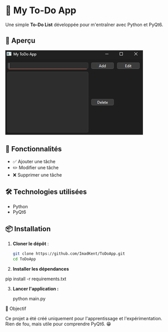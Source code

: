 # 📝 My To-Do App

Une simple **To-Do List** développée pour m'entraîner avec Python et PyQt6.

## 📸 Aperçu
![To-Do App Screenshot](image.png)

## 🚀 Fonctionnalités
- ✅ Ajouter une tâche
- ✏️ Modifier une tâche
- ❌ Supprimer une tâche

## 🛠 Technologies utilisées
- Python
- PyQt6

## 📦 Installation
1. **Cloner le dépôt** :
   ```bash
   git clone https://github.com/ImadKent/ToDoApp.git
   cd ToDoApp

2. **Installer les dépendances**

pip install -r requirements.txt

3. **Lancer l'application :**

    python main.py

🎯 Objectif

Ce projet a été créé uniquement pour l'apprentissage et l'expérimentation. Rien de fou, mais utile pour comprendre PyQt6. 😁
